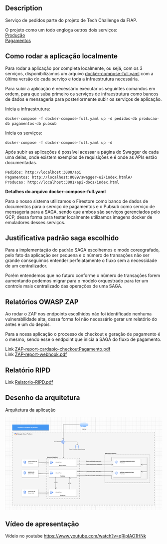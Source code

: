 ## Description

Serviço de pedidos parte do projeto de Tech Challenge da FIAP.

O projeto como um todo engloga outros dois serviços: <br>
[Produção](https://github.com/fiap-tech-challenge-soat1/fiap-tech-challenge-1-producao) <br>
[Pagamentos](https://github.com/fiap-tech-challenge-soat1/fiap-tech-challenge-1-pagamentos)

## Como rodar a aplicação localmente

Para rodar a aplicação por completa localmente, ou sejá, com os 3 serviços, disponibilizamos um arquivo [docker-compose-full.yaml](docker-compose-full.yaml) com a última versão de cada serviço e toda a infraestrutura necessária.

Para subir a aplicação é necessário executar os seguintes comandos em ordem, para que suba primeiro os serviços de infraestrutura como bancos de dados e mensageria para posteriormente subir os serviços de aplicação.

Inicia a infraestrutura:
```
docker-compose -f docker-compose-full.yaml up -d pedidos-db producao-db pagamentos-db pubsub
````

Inicia os serviços:
```shell
docker-compose -f docker-compose-full.yaml up -d
```

Após subir as aplicações é possível acessar a página do Swagger de cada uma delas, onde existem exemplos de requisições e é onde as APIs estão documentadas.

```
Pedidos: http://localhost:3000/api
Pagamentos: http://localhost:8089/swagger-ui/index.html#/
Producao: http://localhost:3001/api-docs/index.html
```

**Detalhes do arquivo docker-compose-full.yaml**

Para o nosso sistema utilizamos o Firestore como banco de dados de documentos para o serviço de pagamentos e o Pubsub como serviço de mensageria para a SAGA, sendo que ambos são serviços gerenciados pelo GCP, dessa forma para testar localmente utilizamos imagens docker de emuladores desses serviços.

## Justificativa padrão saga escolhido

Para a implementação do padrão SAGA escolhemos o modo coreografado, pelo fato da aplicação ser pequena e o número de transações não ser grande conseguimos entender perfeiatamente o fluxo sem a necessidade de um centralizador. 

Porém entendemos que no futuro conforme o número de transações forem aumentando podemos migrar para o modelo orquestrado para ter um controle mais centralizado das operações de uma SAGA.

## Relatórios OWASP ZAP

Ao rodar o ZAP nos endpoints escolhidos não foi identificado nenhuma vulnerabilidade alta, dessa forma foi não necessário gerar um relatório do antes e um do depois.

Para a nossa aplicação o processo de checkout e geração de pagamento é o mesmo, sendo esse o endpoint que inicia a SAGA do fluxo de pagamento.

Link [ZAP-report-cardapio-checkoutPagamento.pdf](ZAP-report-cardapio-checkoutPagamento.pdf)<br>
Link [ZAP-report-webhook.pdf](ZAP-report-webhook.pdf)


## Relatório RIPD

Link [Relatorio-RIPD.pdf](Relatorio-RIPD.pdf)


## Desenho da arquitetura

Arquitetura da aplicação

![](desenho-arquitetura.png)

## Vídeo de apresentação

Vídeio no youtube https://www.youtube.com/watch?v=qRlpIAO1HNk

